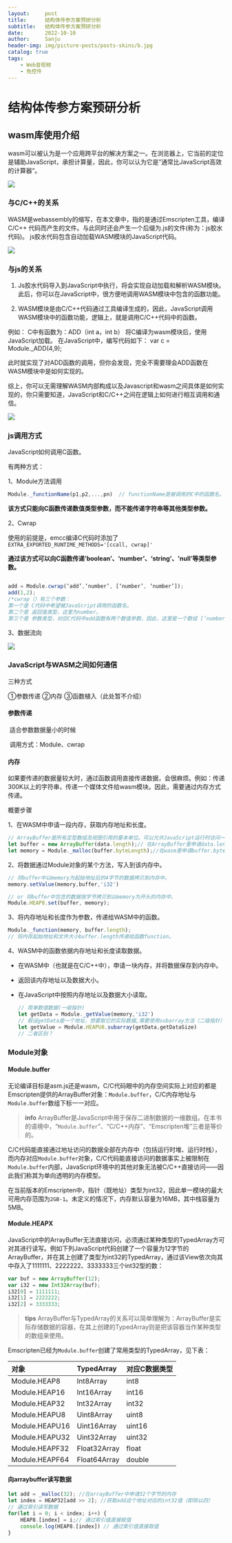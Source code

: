 ```yaml
---
layout:     post
title:      结构体传参方案预研分析
subtitle:   结构体传参方案预研分析
date:       2022-10-10
author:     Sanju
header-img: img/picture-posts/posts-skins/b.jpg
catalog: true
tags:
    - Web音视频
    - 免控件
---
```


# 结构体传参方案预研分析

## wasm库使用介绍

​	wasm可以被认为是一个应用跨平台的解决方案之一。在浏览器上，它当前的定位是辅助JavaScript，承担计算量，因此，你可以认为它是”通常比JavaScript高效的计算器“。

![](https://yisanju.github.io/img/picture-posts/posts-md/wasm-js.png)

### 与C/C++的关系

WASM是webassembly的缩写，在本文章中，指的是通过Emscripten工具，编译C/C++ 代码而产生的文件。与此同时还会产生一个后缀为.js的文件(称为：js胶水代码)。
js胶水代码包含自动加载WASM模块的JavaScript代码。

![](https://yisanju.github.io/img/picture-posts/posts-md/emscripten.png)

### 与js的关系

1. Js胶水代码导入到JavaScript中执行，将会实现自动加载和解析WASM模块。此后，你可以在JavaScript中，很方便地调用WASM模块中包含的函数功能。

2. WASM模块是由C/C++代码通过工具编译生成的，因此，JavaScript调用WASM模块中的函数功能，逻辑上，就是调用C/C++代码中的函数。

例如：
C中有函数为：ADD（int a，int b）
将C编译为wasm模块后，使用JavaScript加载。
在JavaScript中，编写代码如下：
var c = Module._ADD(4,9);

此时就实现了对ADD函数的调用，但你会发现，完全不需要理会ADD函数在WASM模块中是如何实现的。

综上，你可以无需理解WASM内部构成以及Javascript和wasm之间具体是如何实现的，你只需要知道，JavaScript和C/C++之间在逻辑上如何进行相互调用和通信。

![](https://yisanju.github.io/img/picture-posts/posts-md/js-wasm.png)

### js调用方式

JavaScript如何调用C函数。

有两种方式：

1、Module方法调用

```javascript
Module._functionName(p1,p2,...,pn)  // functionName是被调用的C中的函数名。
```

**该方式只能向C函数传递数值类型参数，而不能传递字符串等其他类型参数。**

2、Cwrap

使用的前提是，emcc编译C代码时添加了`EXTRA_EXPORTED_RUNTIME_METHODS='[ccall, cwrap]'`

**通过该方式可以向C函数传递’boolean’、‘number’、‘string’、'null’等类型参数。**

```javascript

add = Module.cwrap(‘add’,‘number’, [‘number’, ‘number’]);
add(1,2);
/*cwrap（）有三个参数：
第一个是 C代码中希望被JavaScript调用的函数名。
第二个是 返回值类型，这里为number。
第三个是 参数类型，对应C代码中add函数有两个数值参数，因此，这里是一个数组 [‘number’, ‘number’]。只有一个number参数，就是[‘number’].如果参数为字符串，就写为[‘string’]*/

```

3、数据流向

![](https://yisanju.github.io/img/picture-posts/posts-md/module.png)

### JavaScript与WASM之间如何通信

三种方式

①参数传递
②内存
③函数植入（此处暂不介绍）

#### 参数传递

​	适合参数数据量小的时候

​	调用方式：Module、cwrap

#### 内存

​	如果要传递的数据量较大时，通过函数调用直接传递数据，会很麻烦。例如：传递300K以上的字符串，传递一个媒体文件给wasm模块。因此，需要通过内存方式传递。

概要步骤

1、在WASM中申请一段内存，获取内存地址和长度。

```javascript
// ArrayBuffer是所有定型数组及视图引用的基本单位。可以允许JavaScript运行时访问一块名为ArrayBuffer的预分配内存（web侧分配的内存）, ArrayBuffer不能直接读写，只能存储，需要通过视图来进行操作。
let buffer = new ArrayBuffer(data.length);// 在ArrayBuffer里申请data.length个字节的内存
let memory = Module._malloc(buffer.byteLength);//在wasm里申请buffer.byteLength个字节的长度
```

2、将数据通过Module对象的某个方法，写入到该内存中。

```javascript
// 将buffer中以memory为起始地址后的4字节的数据拷贝到内存中。
memory.setValue(memory,buffer,'i32')

// or 将buffer中包含的数据按字节拷贝到以memory为开头的内存中。
Module.HEAP8.set(buffer, memory);
```

3、将内存地址和长度作为参数，传递给WASM中的函数。

```javascript
Module._function(memory, buffer.length);
// 将内存起始地址和文件大小buffer.length传递给函数function。
```

4、WASM中的函数依据内存地址和长度读取数据。

- 在WASM中（也就是在C/C++中），申请一块内存，并将数据保存到内存中。

- 返回该内存地址以及数据大小。

- 在JavaScript中按照内存地址以及数据大小读取。

  ```javascript
  // 简单数值数据(一级指针)
  let getData = Module._getValue(memory,'i32')
  // 假设getData是一个地址，想要取它的实际数据,需要使用subarray方法（二级指针）
  let getValue = Module.HEAPU8.subarray(getData,getDataSize)
  // 二者区别？
  ```
  

### Module对象

####  Module.buffer

无论编译目标是asm.js还是wasm，C/C代码眼中的内存空间实际上对应的都是Emscripten提供的ArrayBuffer对象：`Module.buffer`，C/C内存地址与`Module.buffer`数组下标一一对应。

> **info** ArrayBuffer是JavaScript中用于保存二进制数据的一维数组。在本书的语境中，“`Module.buffer`”、“C/C++内存”、“Emscripten堆”三者是等价的。

C/C代码能直接通过地址访问的数据全部在内存中（包括运行时堆、运行时栈），而内存对应`Module.buffer`对象，C/C代码能直接访问的数据事实上被限制在`Module.buffer`内部，JavaScript环境中的其他对象无法被C/C++直接访问——因此我们称其为单向透明的内存模型。

在当前版本的Emscripten中，指针（既地址）类型为int32，因此单一模块的最大可用内存范围为`2GB-1`。未定义的情况下，内存默认容量为16MB，其中栈容量为5MB。

####  Module.HEAPX

JavaScript中的ArrayBuffer无法直接访问，必须通过某种类型的TypedArray方可对其进行读写。例如下列JavaScript代码创建了一个容量为12字节的ArrayBuffer，并在其上创建了类型为int32的TypedArray，通过该View依次向其中存入了1111111、2222222、3333333三个int32型的数：

```js
var buf = new ArrayBuffer(12);
var i32 = new Int32Array(buf);
i32[0] = 1111111;
i32[1] = 2222222;
i32[2] = 3333333;
```

> **tips** ArrayBuffer与TypedArray的关系可以简单理解为：ArrayBuffer是实际存储数据的容器，在其上创建的TypedArray则是把该容器当作某种类型的数组来使用。

Emscripten已经为`Module.buffer`创建了常用类型的TypedArray，见下表：

| 对象           | TypedArray   | 对应C数据类型 |
| :------------- | :----------- | :------------ |
| Module.HEAP8   | Int8Array    | int8          |
| Module.HEAP16  | Int16Array   | int16         |
| Module.HEAP32  | Int32Array   | int32         |
| Module.HEAPU8  | Uint8Array   | uint8         |
| Module.HEAPU16 | Uint16Array  | uint16        |
| Module.HEAPU32 | Uint32Array  | uint32        |
| Module.HEAPF32 | Float32Array | float         |
| Module.HEAPF64 | Float64Array | double        |

#### 向arraybuffer读写数据

```javascript
let add = _malloc(32); //在arrayBuffer中申请32个字节的内存
let index = HEAP32[add >> 2]; //获取add这个地址对应的int32值（即除以四） 
// 通过索引读写数据
for(let i = 0; i < index; i++) {
    HEAP8.[index] = i;// 通过索引值直接赋值
    console.log(HEAP8.[index]) // 通过索引值直接取值
}
```
